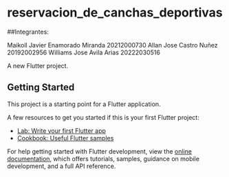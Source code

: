 

# reservacion_de_canchas_deportivas

##Integrantes:

Maikoll Javier Enamorado Miranda 20212000730
Allan Jose Castro Nuñez 20192002956
Williams Jose Avila Arias 20222030516

A new Flutter project.

## Getting Started

This project is a starting point for a Flutter application.

A few resources to get you started if this is your first Flutter project:

- [Lab: Write your first Flutter app](https://docs.flutter.dev/get-started/codelab)
- [Cookbook: Useful Flutter samples](https://docs.flutter.dev/cookbook)

For help getting started with Flutter development, view the
[online documentation](https://docs.flutter.dev/), which offers tutorials,
samples, guidance on mobile development, and a full API reference.
